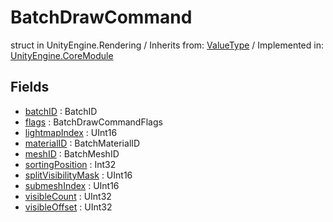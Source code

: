 # BatchDrawCommand
struct in UnityEngine.Rendering
 / Inherits from: <a href="https://docs.unity3d.com/6000.0/Documentation/ScriptReference/ValueType.html">ValueType</a> / Implemented in: <a href="https://docs.unity3d.com/6000.0/Documentation/ScriptReference/UnityEngine.CoreModule.html">UnityEngine.CoreModule</a>

## Fields
- <a href="https://docs.unity3d.com/6000.0/Documentation/ScriptReference/BatchDrawCommand-batchID.html">batchID</a> : BatchID
- <a href="https://docs.unity3d.com/6000.0/Documentation/ScriptReference/BatchDrawCommand-flags.html">flags</a> : BatchDrawCommandFlags
- <a href="https://docs.unity3d.com/6000.0/Documentation/ScriptReference/BatchDrawCommand-lightmapIndex.html">lightmapIndex</a> : UInt16
- <a href="https://docs.unity3d.com/6000.0/Documentation/ScriptReference/BatchDrawCommand-materialID.html">materialID</a> : BatchMaterialID
- <a href="https://docs.unity3d.com/6000.0/Documentation/ScriptReference/BatchDrawCommand-meshID.html">meshID</a> : BatchMeshID
- <a href="https://docs.unity3d.com/6000.0/Documentation/ScriptReference/BatchDrawCommand-sortingPosition.html">sortingPosition</a> : Int32
- <a href="https://docs.unity3d.com/6000.0/Documentation/ScriptReference/BatchDrawCommand-splitVisibilityMask.html">splitVisibilityMask</a> : UInt16
- <a href="https://docs.unity3d.com/6000.0/Documentation/ScriptReference/BatchDrawCommand-submeshIndex.html">submeshIndex</a> : UInt16
- <a href="https://docs.unity3d.com/6000.0/Documentation/ScriptReference/BatchDrawCommand-visibleCount.html">visibleCount</a> : UInt32
- <a href="https://docs.unity3d.com/6000.0/Documentation/ScriptReference/BatchDrawCommand-visibleOffset.html">visibleOffset</a> : UInt32
